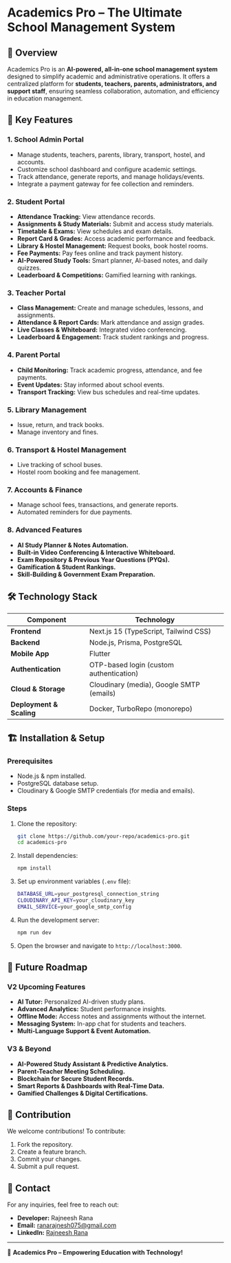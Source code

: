 # Academics Pro – The Ultimate School Management System



## 📌 Overview
Academics Pro is an **AI-powered, all-in-one school management system** designed to simplify academic and administrative operations. It offers a centralized platform for **students, teachers, parents, administrators, and support staff**, ensuring seamless collaboration, automation, and efficiency in education management.

## 🚀 Key Features
### **1. School Admin Portal**
- Manage students, teachers, parents, library, transport, hostel, and accounts.
- Customize school dashboard and configure academic settings.
- Track attendance, generate reports, and manage holidays/events.
- Integrate a payment gateway for fee collection and reminders.

### **2. Student Portal**
- **Attendance Tracking:** View attendance records.
- **Assignments & Study Materials:** Submit and access study materials.
- **Timetable & Exams:** View schedules and exam details.
- **Report Card & Grades:** Access academic performance and feedback.
- **Library & Hostel Management:** Request books, book hostel rooms.
- **Fee Payments:** Pay fees online and track payment history.
- **AI-Powered Study Tools:** Smart planner, AI-based notes, and daily quizzes.
- **Leaderboard & Competitions:** Gamified learning with rankings.

### **3. Teacher Portal**
- **Class Management:** Create and manage schedules, lessons, and assignments.
- **Attendance & Report Cards:** Mark attendance and assign grades.
- **Live Classes & Whiteboard:** Integrated video conferencing.
- **Leaderboard & Engagement:** Track student rankings and progress.

### **4. Parent Portal**
- **Child Monitoring:** Track academic progress, attendance, and fee payments.
- **Event Updates:** Stay informed about school events.
- **Transport Tracking:** View bus schedules and real-time updates.

### **5. Library Management**
- Issue, return, and track books.
- Manage inventory and fines.

### **6. Transport & Hostel Management**
- Live tracking of school buses.
- Hostel room booking and fee management.

### **7. Accounts & Finance**
- Manage school fees, transactions, and generate reports.
- Automated reminders for due payments.

### **8. Advanced Features**
- **AI Study Planner & Notes Automation.**
- **Built-in Video Conferencing & Interactive Whiteboard.**
- **Exam Repository & Previous Year Questions (PYQs).**
- **Gamification & Student Rankings.**
- **Skill-Building & Government Exam Preparation.**

## 🛠 Technology Stack
| Component       | Technology |
|----------------|------------|
| **Frontend**   | Next.js 15 (TypeScript, Tailwind CSS) |
| **Backend**    | Node.js, Prisma, PostgreSQL |
| **Mobile App** | Flutter |
| **Authentication** | OTP-based login (custom authentication) |
| **Cloud & Storage** | Cloudinary (media), Google SMTP (emails) |
| **Deployment & Scaling** | Docker, TurboRepo (monorepo) |

## 🏗 Installation & Setup
### **Prerequisites**
- Node.js & npm installed.
- PostgreSQL database setup.
- Cloudinary & Google SMTP credentials (for media and emails).

### **Steps**
1. Clone the repository:
   ```sh
   git clone https://github.com/your-repo/academics-pro.git
   cd academics-pro
   ```
2. Install dependencies:
   ```sh
   npm install
   ```
3. Set up environment variables (`.env` file):
   ```sh
   DATABASE_URL=your_postgresql_connection_string
   CLOUDINARY_API_KEY=your_cloudinary_key
   EMAIL_SERVICE=your_google_smtp_config
   ```
4. Run the development server:
   ```sh
   npm run dev
   ```
5. Open the browser and navigate to `http://localhost:3000`.

## 📅 Future Roadmap
### **V2 Upcoming Features**
- **AI Tutor:** Personalized AI-driven study plans.
- **Advanced Analytics:** Student performance insights.
- **Offline Mode:** Access notes and assignments without the internet.
- **Messaging System:** In-app chat for students and teachers.
- **Multi-Language Support & Event Automation.**

### **V3 & Beyond**
- **AI-Powered Study Assistant & Predictive Analytics.**
- **Parent-Teacher Meeting Scheduling.**
- **Blockchain for Secure Student Records.**
- **Smart Reports & Dashboards with Real-Time Data.**
- **Gamified Challenges & Digital Certifications.**

## 🤝 Contribution
We welcome contributions! To contribute:
1. Fork the repository.
2. Create a feature branch.
3. Commit your changes.
4. Submit a pull request.

## 📧 Contact
For any inquiries, feel free to reach out:
- **Developer:** Rajneesh Rana
- **Email:** ranarajnesh075@gmail.com
- **LinkedIn:** [Rajneesh Rana](https://www.linkedin.com/in/rajneeshrana0/)

---
🌟 **Academics Pro – Empowering Education with Technology!**
